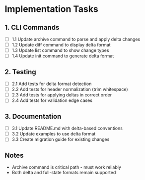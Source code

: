 # Implementation Tasks

## 1. CLI Commands
- [ ] 1.1 Update archive command to parse and apply delta changes
- [ ] 1.2 Update diff command to display delta format
- [ ] 1.3 Update list command to show change types
- [ ] 1.4 Update init command to generate delta format

## 2. Testing
- [ ] 2.1 Add tests for delta format detection
- [ ] 2.2 Add tests for header normalization (trim whitespace)
- [ ] 2.3 Add tests for applying deltas in correct order
- [ ] 2.4 Add tests for validation edge cases

## 3. Documentation
- [ ] 3.1 Update README.md with delta-based conventions
- [ ] 3.2 Update examples to use delta format
- [ ] 3.3 Create migration guide for existing changes

## Notes
- Archive command is critical path - must work reliably
- Both delta and full-state formats remain supported